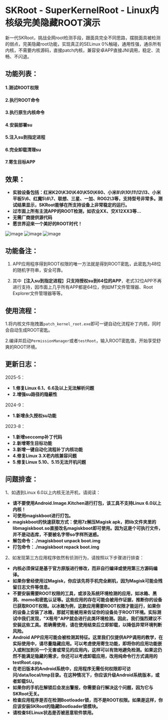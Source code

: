 # SKRoot - SuperKernelRoot - Linux内核级完美隐藏ROOT演示
新一代SKRoot，挑战全网root检测手段，跟面具完全不同思路，摆脱面具被检测的弱点，完美隐藏root功能，实现真正的SELinux 0%触碰，通用性强，通杀所有内核，不需要内核源码，直接patch内核，兼容安卓APP直接JNI调用，稳定、流畅、不闪退。
## 功能列表：
#### 1.测试ROOT权限
#### 2.执行ROOT命令
#### 3.执行原生内核命令
#### 4.安装部署su
#### 5.注入su到指定进程
#### 6.完全卸载清理su
#### 7.寄生目标APP

## 效果：
* **实验设备包括：红米K20\K30\K40\K50\K60、小米8\9\10\11\12\13、小米平板5\6、红魔5\6\7、联想、三星、一加、ROG2\3等，支持型号非常多。测试结果显示，SKRoot能够在所支持设备上非常稳定的运行。**
* **过市面上所有主流APP的ROOT检测，如农业XX、交X12XX3等...**
* **无需厂商提供源代码**
* **愿世界迎来一个美好的ROOT时代！**

![image](https://github.com/abcz316/linuxKernelRoot/blob/master/ScreenCap/1.png)
![image](https://github.com/abcz316/linuxKernelRoot/blob/master/ScreenCap/3.png)
![image](https://github.com/abcz316/linuxKernelRoot/blob/master/ScreenCap/4.png)

## 功能备注：
1. APP应用程序得到ROOT权限的唯一方法就是得到ROOT密匙，此密匙为48位的随机字符串，安全可靠。

2. 其中【**注入su到指定进程**】**只支持授权su到64位的APP**，老式32位APP不再进行支持，因市面上几乎所有APP都是64位，例如MT文件管理器、Root Explorer文件管理器等等。

## 使用流程：
1.将内核文件拖拽置`patch_kernel_root.exe`即可一键自动化流程补丁内核，同时会自动生成ROOT密匙。

2.编译并启动`PermissionManager`或者`testRoot`，输入ROOT密匙值，开始享受舒爽的ROOT环境。

## 更新日志：

2025-5：
  * **1.修复Linux 6.1、6.6及以上无法解析问题**
  * **2.增强su路径的隐蔽性**
  
2024-9：
  * **1.新增永久授权su功能**

2023-8：
  * **1.新增seccomp补丁代码**
  * **2.新增寄生目标功能**
  * **3.新增一键自动化流程补丁内核功能**
  * **4.修复Linux 3.X老内核兼容问题**
  * **5.修复Linux 5.10、5.15无法开机问题**

## 问题排查：
1、如遇到Linux 6.0以上内核无法开机，请阅读：
* **请不要使用Android.Image.Kitchen进行打包，该工具不支持Linux 6.0以上内核！**
* **可使用magiskboot进行打包。**
* **magiskboot的快速获取方式：使用7z解压Magisk apk，把lib文件夹里的libmagiskboot.so直接改名magiskboot即可使用。因为这是个可执行文件，并不是动态库，不要被名字带so字样所迷惑。**
* **解包命令：./magiskboot unpack boot.img**
* **打包命令：./magiskboot repack boot.img**

2、如发现第三方应用程序依然有侦测行为，请按照以下步骤进行排查：
* **内核必须保证是基于官方原版进行修改，而非自行编译或使用第三方源码编译。**
* **如果你曾经使用过Magisk，你应该先将手机完全刷机，因为Magisk可能会残留日志文件等信息。**
* **不要安装需要ROOT权限的工具，或涉及系统环境检测的应用，如冰箱、黑洞、momo和密匙认证等。这些应用的存在可能会被用作证据，推断你的设备已获取ROOT权限。以冰箱为例，这款应用需要ROOT权限才能运行，如果你的设备上安装了冰箱，那就可能被用来佐证你的设备处于ROOT环境。实际测试中我们发现，"X租号"APP就会进行此类环境检测。因此，我们强烈建议不安装这些工具。若确需使用，请在使用结束后立即卸载，以降低异常环境判断风险。**
* **Android APP应用可能会被检测其特征。这里我们仅提供APP调用的教学，在实际使用中，请尽量隐藏应用。可以考虑使用寄生功能，即将你的应用功能嵌入或附加到另一个无害或常见的应用内，这样可以有效地避免检测。如果这仍然不能满足隐藏的需求，你还可以考虑卸载应用，改用纯命令行方式调用的testRoot.cpp。**
* **在老旧版本的Android系统中，应用程序无需任何权限即可访问/data/local/tmp目录。在这种情况下，你应该升级Android系统版本，或者卸载SU。**
* **如果你的手机在解锁后会发出警报，你需要自行解决这个问题，因为它与SKRoot无关。**
* **检查应用程序是否在检测Bootloader锁，而不是ROOT权限。如果是这样，你应该安装SKRoot的隐藏Bootloader锁模块。**
* **请检查SELinux状态是否被恶意软件禁用。**
